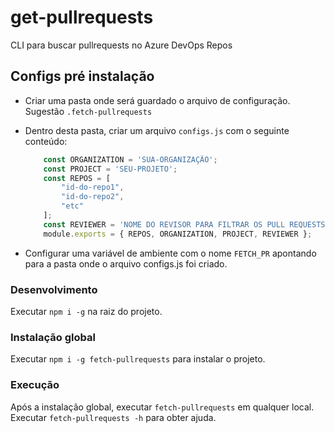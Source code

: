 # get-pullrequests
CLI para buscar pullrequests no Azure DevOps Repos

## Configs pré instalação
- Criar uma pasta onde será guardado o arquivo de configuração. Sugestão `.fetch-pullrequests`
- Dentro desta pasta, criar um arquivo `configs.js` com o seguinte conteúdo:
    ```js
        const ORGANIZATION = 'SUA-ORGANIZAÇÃO';
        const PROJECT = 'SEU-PROJETO';
        const REPOS = [
            "id-do-repo1",
            "id-do-repo2",
            "etc"
        ];
        const REVIEWER = 'NOME DO REVISOR PARA FILTRAR OS PULL REQUESTS'
        module.exports = { REPOS, ORGANIZATION, PROJECT, REVIEWER };
    ```

- Configurar uma variável de ambiente com o nome `FETCH_PR` apontando para a pasta onde o arquivo configs.js foi criado.

### Desenvolvimento
Executar `npm i -g` na raiz do projeto.

### Instalação global
Executar `npm i -g fetch-pullrequests` para instalar o projeto.

### Execução
Após a instalação global, executar `fetch-pullrequests` em qualquer local.
Executar `fetch-pullrequests -h` para obter ajuda.
